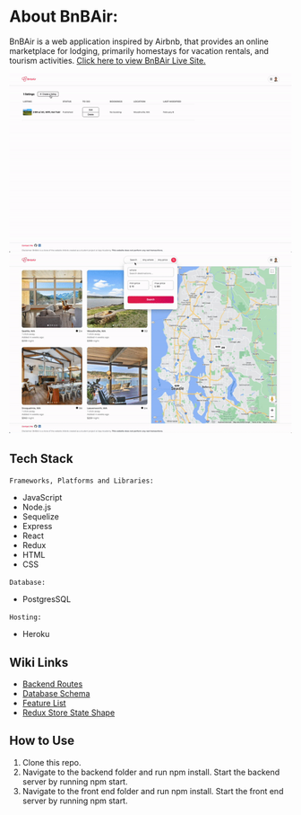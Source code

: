 # About BnBAir:

BnBAir is a web application inspired by Airbnb, that provides an online marketplace for lodging, primarily homestays for vacation rentals, and tourism activities. [Click here to view BnBAir Live Site.](https://bnbair-clone.herokuapp.com)

<img src="./records/create-spot.gif">
<img src="./records/search-spot.gif">

## Tech Stack

`Frameworks, Platforms and Libraries:`
* JavaScript
* Node.js
* Sequelize
* Express
* React
* Redux
* HTML
* CSS

`Database:`
* PostgresSQL

`Hosting:`
* Heroku

## Wiki Links
* [Backend Routes](/backend/README.md)
* [Database Schema](/backend/airbnb_dbdiagram.png)
* [Feature List](/README-feature-list.md)
* [Redux Store State Shape](/README-redux-state.md)

## How to Use
1. Clone this repo.
2. Navigate to the backend folder and run npm install. Start the backend server by running npm start.
3. Navigate to the front end folder and run npm install. Start the front end server by running npm start.
